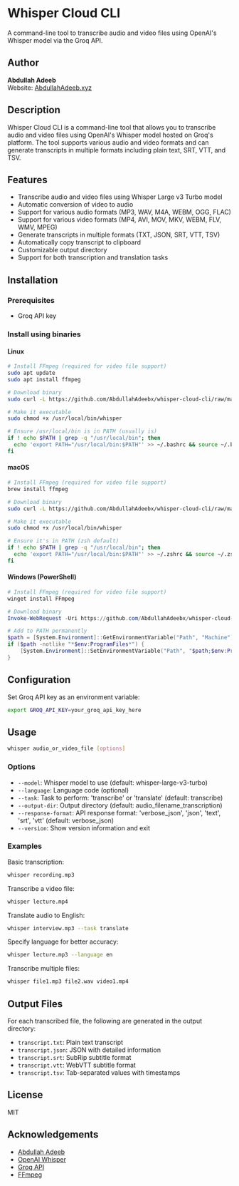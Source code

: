 # Whisper Cloud CLI

A command-line tool to transcribe audio and video files using OpenAI's Whisper model via the Groq API.

## Author

**Abdullah Adeeb**  
Website: [AbdullahAdeeb.xyz](https://AbdullahAdeeb.xyz)

## Description

Whisper Cloud CLI is a command-line tool that allows you to transcribe audio and video files using OpenAI's Whisper model hosted on Groq's platform. The tool supports various audio and video formats and can generate transcripts in multiple formats including plain text, SRT, VTT, and TSV.

## Features

- Transcribe audio and video files using Whisper Large v3 Turbo model
- Automatic conversion of video to audio
- Support for various audio formats (MP3, WAV, M4A, WEBM, OGG, FLAC)
- Support for various video formats (MP4, AVI, MOV, MKV, WEBM, FLV, WMV, MPEG)
- Generate transcripts in multiple formats (TXT, JSON, SRT, VTT, TSV)
- Automatically copy transcript to clipboard
- Customizable output directory
- Support for both transcription and translation tasks

## Installation

### Prerequisites

- Groq API key

### Install using binaries

#### Linux

```bash
# Install FFmpeg (required for video file support)
sudo apt update
sudo apt install ffmpeg

# Download binary
sudo curl -L https://github.com/AbdullahAdeebx/whisper-cloud-cli/raw/main/binary/linux/whisper -o /usr/local/bin/whisper

# Make it executable
sudo chmod +x /usr/local/bin/whisper

# Ensure /usr/local/bin is in PATH (usually is)
if ! echo $PATH | grep -q "/usr/local/bin"; then
  echo 'export PATH="/usr/local/bin:$PATH"' >> ~/.bashrc && source ~/.bashrc
fi
```

#### macOS

```bash
# Install FFmpeg (required for video file support)
brew install ffmpeg

# Download binary
sudo curl -L https://github.com/AbdullahAdeebx/whisper-cloud-cli/raw/main/binary/macos/whisper -o /usr/local/bin/whisper

# Make it executable
sudo chmod +x /usr/local/bin/whisper

# Ensure it's in PATH (zsh default)
if ! echo $PATH | grep -q "/usr/local/bin"; then
  echo 'export PATH="/usr/local/bin:$PATH"' >> ~/.zshrc && source ~/.zshrc
fi
```

#### Windows (PowerShell)

```powershell
# Install FFmpeg (required for video file support)
winget install FFmpeg

# Download binary
Invoke-WebRequest -Uri https://github.com/AbdullahAdeebx/whisper-cloud-cli/raw/main/binary/windows/whisper.exe -OutFile "$env:ProgramFiles\whisper.exe"

# Add to PATH permanently
$path = [System.Environment]::GetEnvironmentVariable("Path", "Machine")
if ($path -notlike "*$env:ProgramFiles*") {
    [System.Environment]::SetEnvironmentVariable("Path", "$path;$env:ProgramFiles", "Machine")
}
```

## Configuration

Set Groq API key as an environment variable:

```bash
export GROQ_API_KEY=your_groq_api_key_here
```

## Usage

```bash
whisper audio_or_video_file [options]
```

### Options

- `--model`: Whisper model to use (default: whisper-large-v3-turbo)
- `--language`: Language code (optional)
- `--task`: Task to perform: 'transcribe' or 'translate' (default: transcribe)
- `--output-dir`: Output directory (default: audio_filename_transcription)
- `--response-format`: API response format: 'verbose_json', 'json', 'text', 'srt', 'vtt' (default: verbose_json)
- `--version`: Show version information and exit

### Examples

Basic transcription:
```bash
whisper recording.mp3
```

Transcribe a video file:
```bash
whisper lecture.mp4
```

Translate audio to English:
```bash
whisper interview.mp3 --task translate
```

Specify language for better accuracy:
```bash
whisper lecture.mp3 --language en
```

Transcribe multiple files:
```bash
whisper file1.mp3 file2.wav video1.mp4
```

## Output Files

For each transcribed file, the following are generated in the output directory:

- `transcript.txt`: Plain text transcript
- `transcript.json`: JSON with detailed information
- `transcript.srt`: SubRip subtitle format
- `transcript.vtt`: WebVTT subtitle format
- `transcript.tsv`: Tab-separated values with timestamps

## License

MIT

## Acknowledgements
- [Abdullah Adeeb](https://www.abdullahadeeb.xyz)
- [OpenAI Whisper](https://github.com/openai/whisper)
- [Groq API](https://console.groq.com/docs/introduction)
- [FFmpeg](https://ffmpeg.org/)